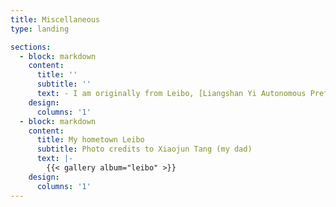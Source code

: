 ```yaml
---
title: Miscellaneous
type: landing

sections:
  - block: markdown
    content:
      title: ''
      subtitle: ''
      text: - I am originally from Leibo, [Liangshan Yi Autonomous Prefecture](https://en.wikipedia.org/wiki/Liangshan_Yi_Autonomous_Prefecture), Sichuan, China, where my parents still reside and work. It remains one of the least developed regions in the country predominantly inhabited by the [Yi ethnic minority](https://en.wikipedia.org/wiki/Yi_people). Although, coincidentally, my first name is Yi (懿), I am not ethnically Yi (彝). My hometown has absolutely gorgeous scenaries as you can see from the photos below, but its people suffer from huge inequities in many aspects of their lives such as education, healthcare, living condition and so on. My experience growing up there largely shapes my research interest in diversity, equity, and inclusion (DEI).   
    design:
      columns: '1'
  - block: markdown
    content:
      title: My hometown Leibo
      subtitle: Photo credits to Xiaojun Tang (my dad)
      text: |-
        {{< gallery album="leibo" >}}
    design:
      columns: '1'
---
```

